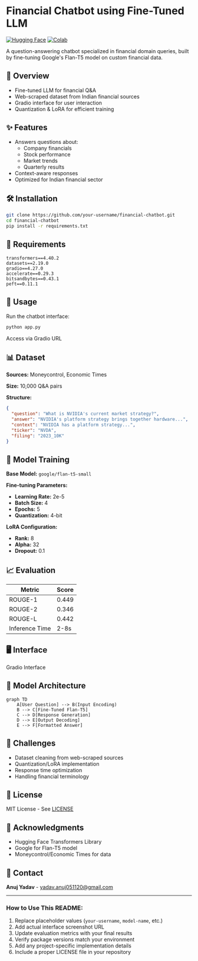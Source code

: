 # Financial Chatbot using Fine-Tuned LLM

[![Hugging Face](https://img.shields.io/badge/%F0%9F%A4%97%20Hugging%20Face-Model-yellow)](https://huggingface.co/your-username/model-name)
[![Colab](https://colab.research.google.com/assets/colab-badge.svg)](https://colab.research.google.com/github/your-username/repo-name/blob/main/LLM_Finetuning.ipynb)

A question-answering chatbot specialized in financial domain queries, built by fine-tuning Google's Flan-T5 model on custom financial data.

## 📌 Overview
- Fine-tuned LLM for financial Q&A
- Web-scraped dataset from Indian financial sources
- Gradio interface for user interaction
- Quantization & LoRA for efficient training

## ✨ Features
- Answers questions about:
  - Company financials
  - Stock performance
  - Market trends
  - Quarterly results
- Context-aware responses
- Optimized for Indian financial sector

## 🛠️ Installation
```bash
git clone https://github.com/your-username/financial-chatbot.git
cd financial-chatbot
pip install -r requirements.txt
```

## 📁 Requirements
```text
transformers==4.40.2
datasets==2.19.0
gradio==4.27.0
accelerate==0.29.3
bitsandbytes==0.43.1
peft==0.11.1
```

## 🚀 Usage
Run the chatbot interface:
```bash
python app.py
```
Access via Gradio URL

## 📊 Dataset
**Sources:** Moneycontrol, Economic Times

**Size:** 10,000 Q&A pairs

**Structure:**
```json
{
  "question": "What is NVIDIA's current market strategy?",
  "answer": "NVIDIA's platform strategy brings together hardware...",
  "context": "NVIDIA has a platform strategy...",
  "ticker": "NVDA",
  "filing": "2023_10K"
}
```

## 🤖 Model Training
**Base Model:** `google/flan-t5-small`

**Fine-tuning Parameters:**
- **Learning Rate:** 2e-5
- **Batch Size:** 4
- **Epochs:** 5
- **Quantization:** 4-bit

**LoRA Configuration:**
- **Rank:** 8
- **Alpha:** 32
- **Dropout:** 0.1

## 📈 Evaluation
| Metric   | Score |
|----------|-------|
| ROUGE-1  | 0.449 |
| ROUGE-2  | 0.346 |
| ROUGE-L  | 0.442 |
| Inference Time | 2-8s |

## 🖥️ Interface
Gradio Interface

## 🧠 Model Architecture
```mermaid
graph TD
    A[User Question] --> B(Input Encoding)
    B --> C[Fine-Tuned Flan-T5]
    C --> D[Response Generation]
    D --> E[Output Decoding]
    E --> F[Formatted Answer]
```

## 🚧 Challenges
- Dataset cleaning from web-scraped sources
- Quantization/LoRA implementation
- Response time optimization
- Handling financial terminology

## 📜 License
MIT License - See [LICENSE](LICENSE)

## 🙏 Acknowledgments
- Hugging Face Transformers Library
- Google for Flan-T5 model
- Moneycontrol/Economic Times for data

## 📧 Contact
**Anuj Yadav** - yadav.anuj051120@gmail.com

---
### **How to Use This README:**
1. Replace placeholder values (`your-username`, `model-name`, etc.)
2. Add actual interface screenshot URL
3. Update evaluation metrics with your final results
4. Verify package versions match your environment
5. Add any project-specific implementation details
6. Include a proper LICENSE file in your repository
